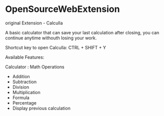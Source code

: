 # OpenSourceWebExtension

original Extension - Calculla

A basic calculator that can save your last calculation after closing, you can continue anytime withouth losing your work. 

Shortcut key to open Calculla: CTRL + SHIFT + Y

Available Features:

Calculator : Math Operations
 - Addition 
 - Subtraction
 - Division
 - Multiplication
 - Formula
 - Percentage
 - Display previous calculation

